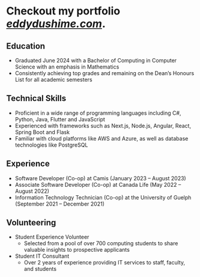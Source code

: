 # Checkout my portfolio *[eddydushime.com](https://eddydushime.com)*.

## Education
- Graduated June 2024 with a Bachelor of Computing in Computer Science with an emphasis in Mathematics
- Consistently achieving top grades and remaining on the Dean’s Honours List for all academic semesters

## Technical Skills
- Proficient in a wide range of programming languages including C#, Python, Java, Flutter and JavaScript
- Experienced with frameworks such as Next.js, Node.js, Angular, React, Spring Boot and Flask
- Familiar with cloud platforms like AWS and Azure, as well as database technologies like PostgreSQL

## Experience
- Software Developer (Co-op) at Camis (January 2023 – August 2023)
- Associate Software Developer (Co-op) at Canada Life (May 2022 – August 2022)
- Information Technology Technician (Co-op) at the University of Guelph (September 2021 – December 2021)

## Volunteering
- Student Experience Volunteer
  - Selected from a pool of over 700 computing students to share valuable insights to prospective applicants
- Student IT Consultant
  - Over 2 years of experience providing IT services to staff, faculty, and students

<!---
Edddush/Edddush is a ✨ special ✨ repository because its `README.md` (this file) appears on your GitHub profile.
You can click the Preview link to take a look at your changes.
--->
